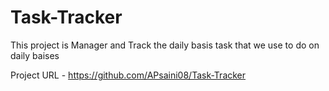 # Task-Tracker
This project is Manager and Track the daily basis task that we use to do on daily baises


Project URL - https://github.com/APsaini08/Task-Tracker

